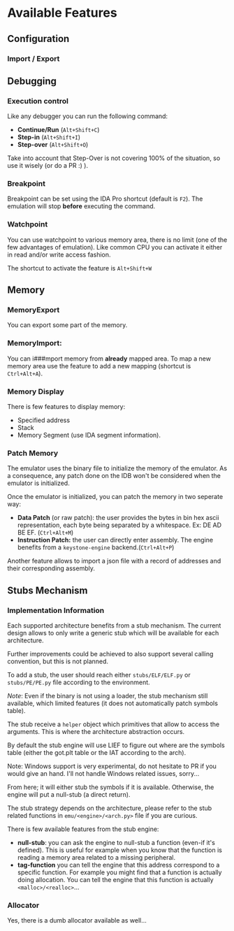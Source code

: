 # Available Features 

## Configuration 

### Import / Export 



## Debugging

### Execution control 

Like any debugger you can run the following command: 

- **Continue/Run** (`Alt+Shift+C`)
- **Step-in** (`Alt+Shift+I`)
- **Step-over** (`Alt+Shift+O`)

Take into account that Step-Over is not covering 100% of 
the situation, so use it wisely (or do a PR :) ). 


### Breakpoint

Breakpoint can be set using the IDA Pro shortcut (default is `F2`). 
The emulation will stop **before** executing the command.

### Watchpoint

You can use watchpoint to various memory area, there is no limit (one of the few advantages of emulation).
Like common CPU you can activate it either in read and/or write access fashion. 

The shortcut to activate the feature is `Alt+Shift+W`

## Memory

### MemoryExport

You can export some part of the memory. 

### MemoryImport:

You can i###mport memory from **already** mapped area.
To map a new memory area use the feature to add a new mapping (shortcut is `Ctrl+Alt+A`). 

### Memory Display 

There is few features to display memory: 

- Specified address 
- Stack
- Memory Segment (use IDA segment information). 

### Patch Memory 

The emulator uses the binary file to initialize the memory of the emulator. 
As a consequence, any patch done on the IDB won't be considered when the emulator is 
initialized. 

Once the emulator is initialized, you can patch the memory in two seperate way: 

- **Data Patch** (or raw patch): the user provides the bytes in bin hex ascii representation,
each byte being separated by a whitespace. Ex: DE AD BE EF. (`Ctrl+Alt+M`) 
- **Instruction Patch:** the user can directly enter assembly. The engine benefits from a `keystone-engine` 
backend.(`Ctrl+Alt+P`)  

Another feature allows to import a json file with a record of addresses and their corresponding assembly. 


## Stubs Mechanism 

### Implementation Information 
Each supported architecture benefits from a stub mechanism. 
The current design allows to only write a generic stub which will 
be available for each architecture. 

Further improvements could be achieved to also support several calling convention,
but this is not planned. 

To add a stub, the user should reach either `stubs/ELF/ELF.py` or `stubs/PE/PE.py` file 
according to the environment. 

*Note*: Even if the binary is not using a loader, the stub mechanism still available, 
which limited features (it does not automatically patch symbols table). 

The stub receive a `helper` object which primitives that allow to access the arguments. 
This is where the architecture abstraction occurs. 

By default the stub engine will use LIEF to figure out where are the symbols table (either 
the got.plt table or the IAT according to the arch). 

Note: Windows support is very experimental, do not hesitate to PR if you would give an hand. 
I'll not handle Windows related issues, sorry... 

From here; it will either stub the symbols if it is available. Otherwise, the engine will 
put a null-stub (a direct return). 

The stub strategy depends on the architecture, please refer to the stub related functions in `emu/<engine>/<arch.py>` 
file if you are curious.

There is few available features from the stub engine: 

- **null-stub**: you can ask the engine to null-stub a function (even-if it's defined). 
This is useful for example when you know that the function is reading a memory area related to 
a missing peripheral. 
- **tag-function** you can tell the engine that this address correspond to a specific function. 
For example you might find that a function is actually doing allocation. You can tell the engine that
this function is actually `<malloc>/<realloc>`... 

### Allocator 

Yes, there is a dumb allocator available as well...

